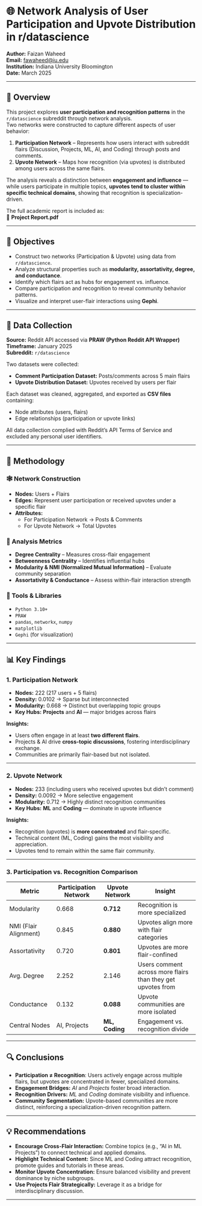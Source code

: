 # 🌐 Network Analysis of User Participation and Upvote Distribution in r/datascience

**Author:** Faizan Waheed  
**Email:** fawaheed@iu.edu  
**Institution:** Indiana University Bloomington  
**Date:** March 2025  

---

## 📘 Overview

This project explores **user participation and recognition patterns** in the `r/datascience` subreddit through network analysis.  
Two networks were constructed to capture different aspects of user behavior:

1. **Participation Network** – Represents how users interact with subreddit flairs (Discussion, Projects, ML, AI, and Coding) through posts and comments.  
2. **Upvote Network** – Maps how recognition (via upvotes) is distributed among users across the same flairs.

The analysis reveals a distinction between **engagement and influence** — while users participate in multiple topics, **upvotes tend to cluster within specific technical domains**, showing that recognition is specialization-driven.

The full academic report is included as:  
📄 **Project Report.pdf**

---

## 🎯 Objectives

- Construct two networks (Participation & Upvote) using data from `r/datascience`.  
- Analyze structural properties such as **modularity, assortativity, degree, and conductance**.  
- Identify which flairs act as hubs for engagement vs. influence.  
- Compare participation and recognition to reveal community behavior patterns.  
- Visualize and interpret user-flair interactions using **Gephi**.

---

## 🧠 Data Collection

**Source:** Reddit API accessed via **PRAW (Python Reddit API Wrapper)**  
**Timeframe:** January 2025  
**Subreddit:** `r/datascience`

Two datasets were collected:
- **Comment Participation Dataset:** Posts/comments across 5 main flairs  
- **Upvote Distribution Dataset:** Upvotes received by users per flair

Each dataset was cleaned, aggregated, and exported as **CSV files** containing:
- Node attributes (users, flairs)
- Edge relationships (participation or upvote links)

All data collection complied with Reddit’s API Terms of Service and excluded any personal user identifiers.

---

## 🧩 Methodology

### 🕸 Network Construction
- **Nodes:** Users + Flairs  
- **Edges:** Represent user participation or received upvotes under a specific flair  
- **Attributes:** 
  - For Participation Network → Posts & Comments  
  - For Upvote Network → Total Upvotes  

### 🧮 Analysis Metrics
- **Degree Centrality** – Measures cross-flair engagement  
- **Betweenness Centrality** – Identifies influential hubs  
- **Modularity & NMI (Normalized Mutual Information)** – Evaluate community separation  
- **Assortativity & Conductance** – Assess within-flair interaction strength  

### 🧰 Tools & Libraries
- `Python 3.10+`
- `PRAW`
- `pandas`, `networkx`, `numpy`
- `matplotlib`
- `Gephi` (for visualization)

---

## 📊 Key Findings

### 1. **Participation Network**
- **Nodes:** 222 (217 users + 5 flairs)  
- **Density:** 0.0102 → Sparse but interconnected  
- **Modularity:** 0.668 → Distinct but overlapping topic groups  
- **Key Hubs:** **Projects** and **AI** — major bridges across flairs  

**Insights:**
- Users often engage in at least **two different flairs**.  
- Projects & AI drive **cross-topic discussions**, fostering interdisciplinary exchange.  
- Communities are primarily flair-based but not isolated.

---

### 2. **Upvote Network**
- **Nodes:** 233 (including users who received upvotes but didn’t comment)  
- **Density:** 0.0092 → More selective engagement  
- **Modularity:** 0.712 → Highly distinct recognition communities  
- **Key Hubs:** **ML** and **Coding** — dominate in upvote influence  

**Insights:**
- Recognition (upvotes) is **more concentrated** and flair-specific.  
- Technical content (ML, Coding) gains the most visibility and appreciation.  
- Upvotes tend to remain within the same flair community.

---

### 3. **Participation vs. Recognition Comparison**

| Metric | Participation Network | Upvote Network | Insight |
|--------|-----------------------|----------------|----------|
| Modularity | 0.668 | **0.712** | Recognition is more specialized |
| NMI (Flair Alignment) | 0.845 | **0.880** | Upvotes align more with flair categories |
| Assortativity | 0.720 | **0.801** | Upvotes are more flair-confined |
| Avg. Degree | 2.252 | 2.146 | Users comment across more flairs than they get upvotes from |
| Conductance | 0.132 | **0.088** | Upvote communities are more isolated |
| Central Nodes | AI, Projects | **ML, Coding** | Engagement vs. recognition divide |

---

## 🔍 Conclusions

- **Participation ≠ Recognition**: Users actively engage across multiple flairs, but upvotes are concentrated in fewer, specialized domains.  
- **Engagement Bridges:** *AI* and *Projects* foster broad interaction.  
- **Recognition Drivers:** *ML* and *Coding* dominate visibility and influence.  
- **Community Segmentation:** Upvote-based communities are more distinct, reinforcing a specialization-driven recognition pattern.

---

## 💡 Recommendations

- **Encourage Cross-Flair Interaction:** Combine topics (e.g., “AI in ML Projects”) to connect technical and applied domains.  
- **Highlight Technical Content:** Since ML and Coding attract recognition, promote guides and tutorials in these areas.  
- **Monitor Upvote Concentration:** Ensure balanced visibility and prevent dominance by niche subgroups.  
- **Use Projects Flair Strategically:** Leverage it as a bridge for interdisciplinary discussion.

---


